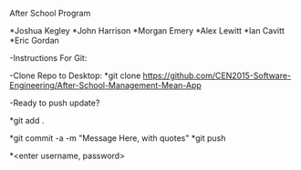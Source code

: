 After School Program

*Joshua Kegley
*John Harrison
*Morgan Emery
*Alex Lewitt
*Ian Cavitt
*Eric Gordan

-Instructions For Git:

-Clone Repo to Desktop:
*git clone https://github.com/CEN2015-Software-Engineering/After-School-Management-Mean-App

-Ready to push update? 

*git add .

*git commit -a -m "Message Here, with quotes"
*git push

*<enter username, password>
